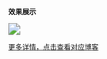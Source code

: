 **效果展示**

<img src="https://blog-picture-1302250619.cos.ap-chongqing.myqcloud.com/Android%E9%A1%B9%E7%9B%AE/SignAppShow.gif" style="zoom:150%;" />

[更多详情，点击查看对应博客](https://wiwiyiyi.com/%E4%BB%8A%E6%97%A5%E6%89%93%E5%8D%A1APP.html)
